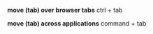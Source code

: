 **move (tab) over browser tabs**
ctrl + tab              

**move (tab) across applications**
command + tab           
